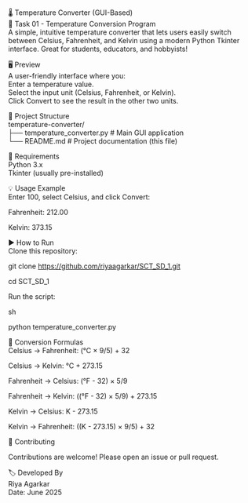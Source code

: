 🌡 Temperature Converter (GUI-Based)
<br>
📌 Task 01 - Temperature Conversion Program
<br>
A simple, intuitive temperature converter that lets users easily switch between Celsius, Fahrenheit, and Kelvin using a modern Python Tkinter interface. Great for students, educators, and hobbyists!

🖥 Preview
<br>
A user-friendly interface where you:
<br>
Enter a temperature value.
<br>
Select the input unit (Celsius, Fahrenheit, or Kelvin).
<br>
Click Convert to see the result in the other two units.
<br>

📂 Project Structure
<br>
temperature-converter/
<br>
├── temperature_converter.py   # Main GUI application
<br>
└── README.md                  # Project documentation (this file)

🔧 Requirements
<br>
Python 3.x
<br>
Tkinter (usually pre-installed)

💡 Usage Example
<br>
Enter 100, select Celsius, and click Convert:

Fahrenheit: 212.00

Kelvin: 373.15

▶ How to Run
<br>
Clone this repository:

git clone https://github.com/riyaagarkar/SCT_SD_1.git

cd SCT_SD_1

Run the script:

sh

python temperature_converter.py
<br>

🧠 Conversion Formulas
<br>
Celsius → Fahrenheit: (°C × 9/5) + 32

Celsius → Kelvin: °C + 273.15

Fahrenheit → Celsius: (°F - 32) × 5/9

Fahrenheit → Kelvin: ((°F - 32) × 5/9) + 273.15

Kelvin → Celsius: K - 273.15

Kelvin → Fahrenheit: ((K - 273.15) × 9/5) + 32

🤝 Contributing

Contributions are welcome! Please open an issue or pull request.

🏷 Developed By
<br>
Riya Agarkar
<br>
Date: June 2025
